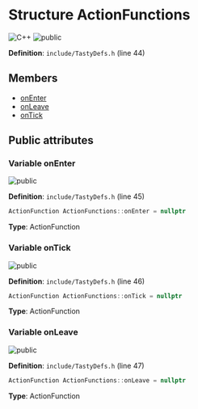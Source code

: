<a id="struct_action_functions"></a>
# Structure ActionFunctions

![][C++]
![][public]

**Definition**: `include/TastyDefs.h` (line 44)





## Members

* [onEnter](struct_action_functions.md#struct_action_functions_1aa1d763455a783f3e8f045bb2d28804a1)
* [onLeave](struct_action_functions.md#struct_action_functions_1a2a3bec4b74edb746eec094a1f03797a9)
* [onTick](struct_action_functions.md#struct_action_functions_1ab26a16b246f3d63e4a9da72a27df52ac)

## Public attributes

<a id="struct_action_functions_1aa1d763455a783f3e8f045bb2d28804a1"></a>
### Variable onEnter

![][public]

**Definition**: `include/TastyDefs.h` (line 45)

```cpp
ActionFunction ActionFunctions::onEnter = nullptr
```







**Type**: ActionFunction



<a id="struct_action_functions_1ab26a16b246f3d63e4a9da72a27df52ac"></a>
### Variable onTick

![][public]

**Definition**: `include/TastyDefs.h` (line 46)

```cpp
ActionFunction ActionFunctions::onTick = nullptr
```







**Type**: ActionFunction



<a id="struct_action_functions_1a2a3bec4b74edb746eec094a1f03797a9"></a>
### Variable onLeave

![][public]

**Definition**: `include/TastyDefs.h` (line 47)

```cpp
ActionFunction ActionFunctions::onLeave = nullptr
```







**Type**: ActionFunction



[public]: https://img.shields.io/badge/-public-brightgreen (public)
[C++]: https://img.shields.io/badge/language-C%2B%2B-blue (C++)